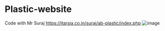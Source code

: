 # Plastic-website
Code with Mr Suraj
https://itarsia.co.in/suraj/ab-plastic/index.php
![image](https://github.com/user-attachments/assets/965e29fc-76ab-4fe2-810f-029956465962)

